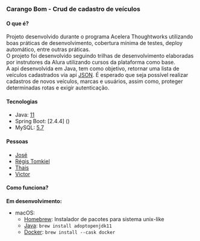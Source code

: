 ### Carango Bom - Crud de cadastro de veículos

#### O que é?
Projeto desenvolvido durante o programa Acelera Thoughtworks utilizando boas práticas de desenvolvimento, cobertura mínima de testes, deploy automático, entre outras práticas.  
O projeto foi desenvolvido seguindo trilhas de desenvolvimento elaboradas por instrutores da Alura utilizando cursos da plataforma como base.  
A api desenvolvida em Java, tem como objetivo, retornar uma lista de veículos cadastrados via api [JSON](). É esperado que seja possível realizar cadastros de novos veículos, marcas e usuários, assim como, proteger determinadas rotas e exigir autenticação.  

#### Tecnologias
 - Java: [11]()  
 - Spring Boot: [2.4.4] ()
 - MySQL: [5.7]()

#### Pessoas
 - [José]()
 - [Régis Tomkiel](https://github.com/tomkiel)  
 - [Thais]()  
 - [Victor]()

#### Como funciona?
**Em desenvolvimento:**
- macOS:
  - [Homebrew](): Instalador de pacotes para sistema unix-like
  - [Java](): ``brew install adoptopenjdk11``  
  - [Docker](): ``brew install --cask docker`` 

